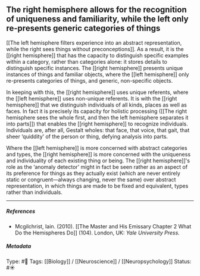 ## The right hemisphere allows for the recognition of uniqueness and familiarity, while the left only re-presents generic categories of things # 

[[The left hemisphere filters experience into an abstract representation, while the right sees things without preconceptions]]. As a result, it is the [[right hemisphere]] that has the capacity to distinguish specific examples within a category, rather than categories alone: it stores details to distinguish specific instances. The [[right hemisphere]] presents unique instances of things and familiar objects, where the [[left hemisphere]] only re-presents categories of things, and generic, non-specific objects. 

In keeping with this, the [[right hemisphere]] uses unique referents, where the [[left hemisphere]] uses non-unique referents. It is with the [[right hemisphere]] that we distinguish individuals of all kinds, places as well as faces. In fact it is precisely its capacity for holistic processing ([[The right hemisphere sees the whole first, and then the left hemisphere separates it into parts]]) that enables the [[right hemisphere]] to recognize individuals. Individuals are, after all, Gestalt wholes: that face, that voice, that gait, that sheer ‘quiddity’ of the person or thing, defying analysis into parts.

Where the [[left hemisphere]] is more concerned with abstract categories and types, the [[right hemisphere]] is more concerned with the uniqueness and individuality of each existing thing or being. The [[right hemisphere]]'s role as the ‘anomaly detector’ might in fact be seen rather as an aspect of its preference for things as they actually exist (which are never entirely static or congruent—always changing, never the same) over abstract representation, in which things are made to be fixed and equivalent, types rather than individuals.

___

##### References

- Mcgilchrist, Iain. (2010). [[The Master and His Emissary Chapter 2 What Do the Hemispheres Do]] (104). London, UK: _Yale University Press._

##### Metadata

Type: #🔴 
Tags: [[Biology]] / [[Neuroscience]] / [[Neuropsychology]] 
Status: #☀️ 